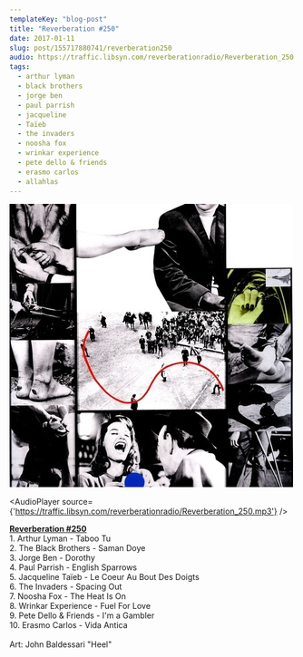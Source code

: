 ```yaml
---
templateKey: "blog-post"
title: "Reverberation #250"
date: 2017-01-11
slug: post/155717880741/reverberation250
audio: https://traffic.libsyn.com/reverberationradio/Reverberation_250.mp3
tags:
  - arthur lyman
  - black brothers
  - jorge ben
  - paul parrish
  - jacqueline
  - Taïeb
  - the invaders
  - noosha fox
  - wrinkar experience
  - pete dello & friends
  - erasmo carlos
  - allahlas
---
```


![Reverberation #250](../images/be7cedc485135f463899964eebba93f3f7e9a6cdd178c5f29b3456e93ae96b07.jpg)

<AudioPlayer source={'https://traffic.libsyn.com/reverberationradio/Reverberation_250.mp3'} />

<p><a href="https://traffic.libsyn.com/reverberationradio/Reverberation_250.mp3"><b>Reverberation #250</b></a><br />1. Arthur Lyman - Taboo Tu<br />2. The Black Brothers - Saman Doye<br />3. Jorge Ben - Dorothy<br />4. Paul Parrish - English Sparrows<br />5. Jacqueline Ta&iuml;eb - Le Coeur Au Bout Des Doigts<br />6. The Invaders - Spacing Out<br />7. Noosha Fox - The Heat Is On<br />8. Wrinkar Experience - Fuel For Love<br />9. Pete Dello &amp; Friends - I'm a Gambler<br />10. Erasmo Carlos - Vida Antica<br /><br />Art: John Baldessari "Heel"</p>
